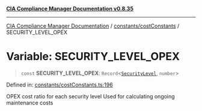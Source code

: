 [**CIA Compliance Manager Documentation v0.8.35**](../../../README.md)

***

[CIA Compliance Manager Documentation](../../../modules.md) / [constants/costConstants](../README.md) / SECURITY\_LEVEL\_OPEX

# Variable: SECURITY\_LEVEL\_OPEX

> `const` **SECURITY\_LEVEL\_OPEX**: `Record`\<[`SecurityLevel`](../../../types/cia/type-aliases/SecurityLevel.md), `number`\>

Defined in: [constants/costConstants.ts:196](https://github.com/Hack23/cia-compliance-manager/blob/b297770fc62abf558e2711cd029bbbe74e6c5cfb/src/constants/costConstants.ts#L196)

OPEX cost ratio for each security level
Used for calculating ongoing maintenance costs
